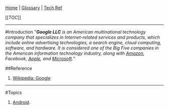 [Home](/Slalom-LLC/Slalom-Consulting) | [Glossary](/Glossary) | [Tech Ref](/Tech-Ref)

[[_TOC_]]

---
#Introduction
"_***Google LLC*** is an American multinational technology company that specializes in Internet-related services and products, which include online advertising technologies, a search engine, cloud computing, software, and hardware. It is considered one of the Big Five companies in the American information technology industry, along with [Amazon](/Tech-Ref/AWS-\(Amazon-Web-Services\)), Facebook, [Apple](/Tech-Ref/Apple-Inc), and [Microsoft](/Tech-Ref/Microsoft)._"

##Reference
1. [Wikipedia: Google](https://en.wikipedia.org/wiki/Google)

---
#Topics
1. [Android](/Tech-Ref/Android).
